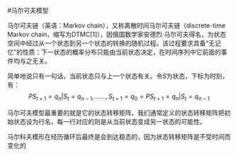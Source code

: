 #马尔可夫模型

马尔可夫链（英语：Markov chain），又称离散时间马尔可夫链（discrete-time Markov chain，缩写为DTMC[1]），因俄国数学家安德烈·马尔可夫得名，为状态空间中经过从一个状态到另一个状态的转换的随机过程。该过程要求具备“无记忆”的性质：下一状态的概率分布只能由当前状态决定，在时间序列中它前面的事件均与之无关。

简单地说只有一句话，当前状态只与上一个状态有关。令$S$为状态，下标为时刻，有：
$$P{S_{t+1} = q_n | S_{t} = q_{n-1},......, S_{t+1} = q_0} = P{S_{t+1} = q_n | S_{t} = q_{n-1}}$$

马尔可夫模型最重要的就是它的状态转移矩阵。我们通常定义的状态转移矩阵把初始状态设为行名，每一行对应的则是从当前状态变成另一状态的可能性。

马尔科夫模形在经历循环后最终是会到达稳态的，因为状态转移矩阵是不受时间而变化的
